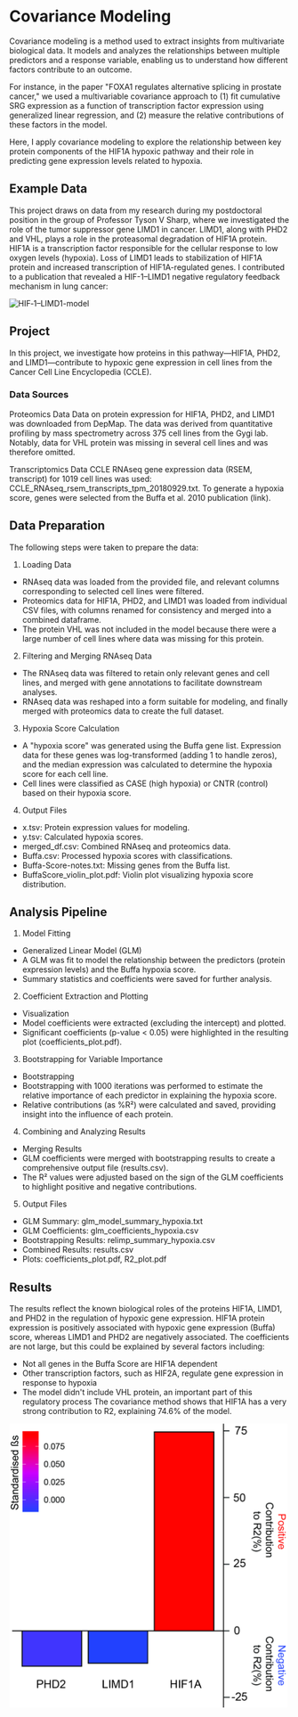 # Covariance Modeling
Covariance modeling is a method used to extract insights from multivariate biological data. It models and analyzes the relationships between multiple predictors and a response variable, enabling us to understand how different factors contribute to an outcome.

For instance, in the paper "FOXA1 regulates alternative splicing in prostate cancer," we used a multivariable covariance approach to (1) fit cumulative SRG expression as a function of transcription factor expression using generalized linear regression, and (2) measure the relative contributions of these factors in the model.

Here, I apply covariance modeling to explore the relationship between key protein components of the HIF1A hypoxic pathway and their role in predicting gene expression levels related to hypoxia.

## Example Data
This project draws on data from my research during my postdoctoral position in the group of Professor Tyson V Sharp, where we investigated the role of the tumor suppressor gene LIMD1 in cancer. LIMD1, along with PHD2 and VHL, plays a role in the proteasomal degradation of HIF1A protein. HIF1A is a transcription factor responsible for the cellular response to low oxygen levels (hypoxia). Loss of LIMD1 leads to stabilization of HIF1A protein and increased transcription of HIF1A-regulated genes. I contributed to a publication that revealed a HIF-1–LIMD1 negative regulatory feedback mechanism in lung cancer:

![HIF‐1–LIMD1-model](https://www.ncbi.nlm.nih.gov/pmc/articles/PMC6079541/bin/EMMM-10-e8304-g013.jpg)

## Project

In this project, we investigate how proteins in this pathway—HIF1A, PHD2, and LIMD1—contribute to hypoxic gene expression in cell lines from the Cancer Cell Line Encyclopedia (CCLE).

### Data Sources
Proteomics Data
Data on protein expression for HIF1A, PHD2, and LIMD1 was downloaded from DepMap. The data was derived from quantitative profiling by mass spectrometry across 375 cell lines from the Gygi lab. Notably, data for VHL protein was missing in several cell lines and was therefore omitted.

Transcriptomics Data
CCLE RNAseq gene expression data (RSEM, transcript) for 1019 cell lines was used: CCLE_RNAseq_rsem_transcripts_tpm_20180929.txt. To generate a hypoxia score, genes were selected from the Buffa et al. 2010 publication (link).

## Data Preparation
The following steps were taken to prepare the data:

1. Loading Data
- RNAseq data was loaded from the provided file, and relevant columns corresponding to selected cell lines were filtered.
- Proteomics data for HIF1A, PHD2, and LIMD1 was loaded from individual CSV files, with columns renamed for consistency and merged into a combined dataframe.
- The protein VHL was not included in the model because there were a large number of cell lines where data was missing for this protein.
2. Filtering and Merging RNAseq Data
- The RNAseq data was filtered to retain only relevant genes and cell lines, and merged with gene annotations to facilitate downstream analyses.
- RNAseq data was reshaped into a form suitable for modeling, and finally merged with proteomics data to create the full dataset.
3. Hypoxia Score Calculation
- A "hypoxia score" was generated using the Buffa gene list. Expression data for these genes was log-transformed (adding 1 to handle zeros), and the median expression was calculated to determine the hypoxia score for each cell line.
- Cell lines were classified as CASE (high hypoxia) or CNTR (control) based on their hypoxia score.
4. Output Files
- x.tsv: Protein expression values for modeling.
- y.tsv: Calculated hypoxia scores.
- merged_df.csv: Combined RNAseq and proteomics data.
- Buffa.csv: Processed hypoxia scores with classifications.
- Buffa-Score-notes.txt: Missing genes from the Buffa list.
- BuffaScore_violin_plot.pdf: Violin plot visualizing hypoxia score distribution.

## Analysis Pipeline
1. Model Fitting
- Generalized Linear Model (GLM)
- A GLM was fit to model the relationship between the predictors (protein expression levels) and the Buffa hypoxia score.
- Summary statistics and coefficients were saved for further analysis.
2. Coefficient Extraction and Plotting
- Visualization
- Model coefficients were extracted (excluding the intercept) and plotted.
- Significant coefficients (p-value < 0.05) were highlighted in the resulting plot (coefficients_plot.pdf).
3. Bootstrapping for Variable Importance
- Bootstrapping
- Bootstrapping with 1000 iterations was performed to estimate the relative importance of each predictor in explaining the hypoxia score.
- Relative contributions (as %R²) were calculated and saved, providing insight into the influence of each protein.
4. Combining and Analyzing Results
- Merging Results
- GLM coefficients were merged with bootstrapping results to create a comprehensive output file (results.csv).
- The R² values were adjusted based on the sign of the GLM coefficients to highlight positive and negative contributions.
5. Output Files
- GLM Summary: glm_model_summary_hypoxia.txt
- GLM Coefficients: glm_coefficients_hypoxia.csv
- Bootstrapping Results: relimp_summary_hypoxia.csv
- Combined Results: results.csv
- Plots: coefficients_plot.pdf, R2_plot.pdf

## Results

The results reflect the known biological roles of the proteins HIF1A, LIMD1, and PHD2 in the regulation of hypoxic gene expression.
HIF1A protein expression is positively associated with hypoxic gene expression (Buffa) score, whereas LIMD1 and PHD2 are negatively associated.
The coefficients are not large, but this could be explained by several factors including:
 - Not all genes in the Buffa Score are HIF1A dependent
 - Other transcription factors, such as HIF2A, regulate gene expression in response to hypoxia
 - The model didn't include VHL protein, an important part of this regulatory process
The covariance method shows that HIF1A has a very strong contribution to R2, explaining 74.6% of the model.

<img src="https://raw.githubusercontent.com/focyte/Multivariable-Covariance-Analysis/refs/heads/main/R2Graph.jpg" alt="R2_graph" width="500"/>




